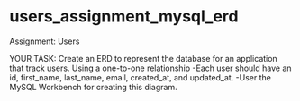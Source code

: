 # users_assignment_mysql_erd

Assignment: Users

YOUR TASK: Create an ERD to represent the database for an application that track users. Using a one-to-one relationship
-Each user should have an id, first_name, last_name, email, created_at, and updated_at.
 -User the MySQL Workbench for creating this diagram.
